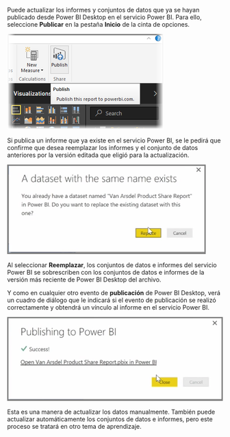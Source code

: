 Puede actualizar los informes y conjuntos de datos que ya se hayan publicado desde Power BI Desktop en el servicio Power BI. Para ello, seleccione **Publicar** en la pestaña **Inicio** de la cinta de opciones.

![](media/4-5-manually-republish-reports/4-5_0.png)

Si publica un informe que ya existe en el servicio Power BI, se le pedirá que confirme que desea reemplazar los informes y el conjunto de datos anteriores por la versión editada que eligió para la actualización.

![](media/4-5-manually-republish-reports/4-5_1.png)

Al seleccionar **Reemplazar**, los conjuntos de datos e informes del servicio Power BI se sobrescriben con los conjuntos de datos e informes de la versión más reciente de Power BI Desktop del archivo.

Y como en cualquier otro evento de **publicación** de Power BI Desktop, verá un cuadro de diálogo que le indicará si el evento de publicación se realizó correctamente y obtendrá un vínculo al informe en el servicio Power BI.

![](media/4-5-manually-republish-reports/4-5_2.png)

Esta es una manera de actualizar los datos manualmente. También puede actualizar automáticamente los conjuntos de datos e informes, pero este proceso se tratará en otro tema de aprendizaje.

